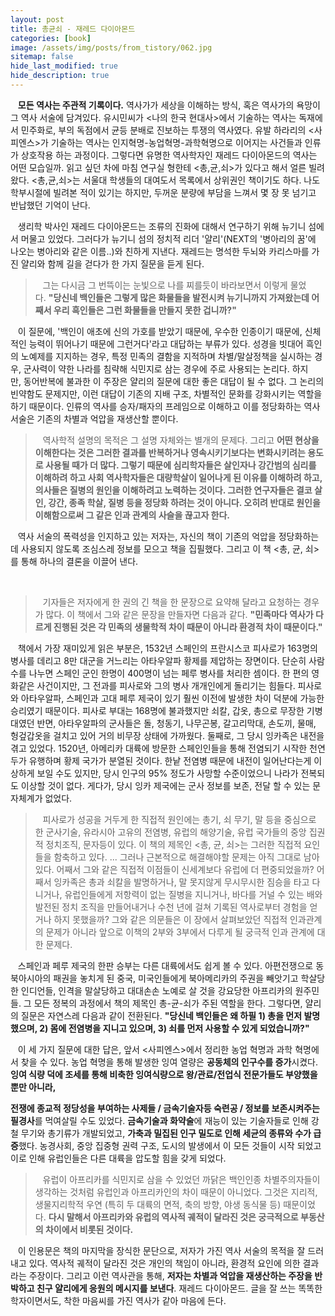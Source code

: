 ```yaml
---
layout: post
title: 총균쇠 - 재레드 다이아몬드
categories: [book]
image: /assets/img/posts/from_tistory/062.jpg
sitemap: false
hide_last_modified: true
hide_description: true
---
```





   **모든 역사는 주관적 기록이다.** 역사가가 세상을 이해하는 방식, 혹은 역사가의 욕망이 그 역사 서술에 담겨있다. 유시민씨가 <나의 한국 현대사\>에서 기술하는 역사는 독재에서 민주화로, 부의 독점에서 균등 분배로 진보하는 투쟁의 역사였다. 유발 하라리의 <사피엔스\>가 기술하는 역사는 인지혁명-농업혁명-과학혁명으로 이어지는 사건들과 인류가 상호작용 하는 과정이다. 그렇다면 유명한 역사학자인 재레드 다이아몬드의 역사는 어떤 모습일까. 읽고 싶던 차에 마침 연구실 형한테 <총,균,쇠\>가 있다고 해서 얼른 빌려왔다. <총,균,쇠\>는 서울대 학생들의 대여도서 목록에서 상위권인 책이기도 하다. 나도 학부시절에 빌려본 적이 있기는 하지만, 두꺼운 분량에 부담을 느껴서 몇 장 못 넘기고 반납했던 기억이 난다. 

  


   생리학 박사인 재레드 다이아몬드는 조류의 진화에 대해서 연구하기 위해 뉴기니 섬에서 머물고 있었다. 그러다가 뉴기니 섬의 정치적 리더 '얄리'(NEXT의 '병아리의 꿈'에 나오는 병아리와 같은 이름..)와 친하게 지낸다. 재레드는 명석한 두뇌와 카리스마를 가진 얄리와 함께 길을 걷다가 한 가지 질문을 듣게 된다. 

  


>   그는 다시금 그 번뜩이는 눈빛으로 나를 찌를듯이 바라보면서 이렇게 물었다. **"당신네 백인들은 그렇게 많은 화물들을 발전시켜 뉴기니까지 가져왔는데 어째서 우리 흑인들은 그런 화물들을 만들지 못한 겁니까?"**

  


   이 질문에, '백인이 애초에 신의 가호를 받았기 때문에, 우수한 인종이기 때문에, 신체적인 능력이 뛰어나기 때문에 그런거다'라고 대답하는 부류가 있다. 성경을 빗대어 흑인의 노예제를 지지하는 경우, 특정 민족의 결함을 지적하며 차별/말살정책을 실시하는 경우, 군사력이 약한 나라를 침략해 식민지로 삼는 경우에 주로 사용되는 논리다. 하지만, 동어반복에 불과한 이 주장은 얄리의 질문에 대한 좋은 대답이 될 수 없다. 그 논리의 빈약함도 문제지만, 이런 대답이 기존의 지배 구조, 차별적인 문화를 강화시키는 역할을 하기 때문이다. 인류의 역사를 승자/패자의 프레임으로 이해하고 이를 정당화하는 역사 서술은 기존의 차별과 억압을 재생산할 뿐이다. 

  


>   역사학적 설명의 목적은 그 설명 자체와는 별개의 문제다. 그리고 **어떤 현상을 이해한다는 것은 그러한 결과를 반복하거나 영속시키기보다는 변화시키려는 용도로 사용될 때가 더 많다. 그렇기 때문에 심리학자들은 살인자나 강간범의 심리를 이해하려 하고 사회 역사학자들은 대량학살이 일어나게 된 이유를 이해하려 하고, 의사들은 질병의 원인을 이해하려고 노력하는 것이다. 그러한 연구자들은 결코 살인, 강간, 종족 학살, 질병 등을 정당화 하려는 것이 아니다. 오히려 반대로 원인을 이해함으로써 그 같은 인과 관계의 사슬을 끊고자 한다.**

  


   역사 서술의 폭력성을 인지하고 있는 저자는, 자신의 책이 기존의 억압을 정당화하는데 사용되지 않도록 조심스레 정보를 모으고 책을 집필했다. 그리고 이 책 <총, 균, 쇠\>를 통해 하나의 결론을 이끌어 낸다.

   

>   기자들은 저자에게 한 권의 긴 책을 한 문장으로 요약해 달라고 요청하는 경우가 많다. 이 책에서 그와 같은 문장을 만들자면 다음과 같다. **"민족마다 역사가 다르게 진행된 것은 각 민족의 생물학적 차이 때문이 아니라 환경적 차이 때문이다."**

  


   책에서 가장 재미있게 읽은 부분은, 1532년 스페인의 프란시스코 피사로가 163명의 병사를 데리고 8만 대군을 거느리는 아타우알파 황제를 제압하는 장면이다. 단순히 사람수를 나누면 스페인 군인 한명이 400명이 넘는 페루 병사를 처리한 셈이다. 한 편의 영화같은 사건이지만, 그 전과를 피사로와 그의 병사 개개인에게 돌리기는 힘들다. 피사로와 아타우알파, 스페인과 고대 페루 제국이 있기 훨씬 이전에 발생한 차이 덕분에 가능한 승리였기 때문이다. 피사로 부대는 168명에 불과했지만 쇠칼, 갑옷, 총으로 무장한 기병대였던 반면, 아타우알파의 군사들은 돌, 청동기, 나무곤봉, 갈고리막대, 손도끼, 물매, 헝겊갑옷을 걸치고 있어 거의 비무장 상태에 가까웠다. 둘째로, 그 당시 잉카족은 내전을 겪고 있었다. 1520년, 아메리카 대륙에 방문한 스페인인들을 통해 전염되기 시작한 천연두가 유행하며 황제 국가가 분열된 것이다. 한낱 전염병 때문에 내전이 일어난다는게 이상하게 보일 수도 있지만, 당시 인구의 95% 정도가 사망할 수준이었으니 나라가 전복되도 이상할 것이 없다. 게다가, 당시 잉카 제국에는 군사 정보를 보존, 전달 할 수 있는 문자체계가 없었다. 

  


>   피사로가 성공을 거두게 한 직접적 원인에는 총기, 쇠 무기, 말 등을 중심으로 한 군사기술, 유라시아 고유의 전염병, 유럽의 해양기술, 유럽 국가들의 중앙 집권적 정치조직, 문자등이 있다. 이 책의 제목인 <총, 균, 쇠\>는 그러한 직접적 요인들을 함축하고 있다. ... 그러나 근본적으로 해결해야할 문제는 아직 그대로 남아있다. 어째서 그와 같은 직접적 이점들이 신세계보다 유럽에 더 편중되었을까? 어째서 잉카족은 총과 쇠칼을 발명하거나, 말 못지않게 무시무시한 짐승을 타고 다니거나, 유럽인들에게 저항력이 없는 질병을 지니거나, 바다를 거널 수 있는 배와 발전된 정치 조직을 만들어내거나 수천 년에 걸쳐 기록된 역사로부터 경험을 얻거나 하지 못했을까? 그와 같은 의문들은 이 장에서 살펴보았던 직접적 인과관계의 문제가 아니라 앞으로 이책의 2부와 3부에서 다루게 될 궁극적 인과 관계에 대한 문제다.

  


   스페인과 페루 제국의 한판 승부는 다른 대륙에서도 쉽게 볼 수 있다. 아편전쟁으로 동북아시아의 패권을 놓치게 된 중국, 미국인들에게 북아메리카의 주권을 빼앗기고 학살당한 인디언들, 인격을 말살당하고 대대손손 노예로 살 것을 강요당한 아프리카의 원주민들. 그 모든 정복의 과정에서 책의 제목인 총-균-쇠가 주된 역할을 한다. 그렇다면, 얄리의 질문은 자연스레 다음과 같이 전환된다. **"당신네 백인들은 왜 하필 1) 총을 먼저 발명했으며, 2) 몸에 전염병을 지니고 있으며, 3) 쇠를 먼저 사용할 수 있게 되었습니까?"**

  


   이 세 가지 질문에 대한 답은, 앞서 <사피엔스\>에서 정리한 농업 혁명과 과학 혁명에서 찾을 수 있다. 농업 혁명을 통해 발생한 잉여 열량은 **공동체의 인구수를 증가**시켰다. **잉여 식량 덕에 조세를 통해 비축한 잉여식량으로 왕/관료/전업식 전문가들도 부양했을 뿐만 아니라,**

**전쟁에 종교적 정당성을 부여하는 사제들 / 금속기술자등 숙련공 / 정보를 보존시켜주는 필경사**를 먹여살릴 수도 있었다. **금속기술과 화약술**에 재능이 있는 기술자들로 인해 강철 무기와 총기류가 개발되었고, **가축과 밀집된 인구 밀도로 인해 세균의 종류와 수가 급증**했다. 농경사회, 중앙 집중형 권력 구조, 도시의 발생에서 이 모든 것들이 시작 되었고 이로 인해 유럽인들은 다른 대륙을 압도할 힘을 갖게 되었다. 

  


>   유럽이 아프리카를 식민지로 삼을 수 있었던 까닭은 백인인종 차별주의자들이 생각하는 것처럼 유럽인과 아프리카인의 차이 때문이 아니었다. 그것은 지리적, 생물지리학적 우연 (특히 두 대륙의 면적, 축의 방향, 야생 동식물 등) 때문이었다. **다시 말해서 아프리카와 유럽의 역사적 궤적이 달라진 것은 궁극적으로 부동산의 차이에서 비롯된 것이다.**

  


   이 인용문은 책의 마지막을 장식한 문단으로, 저자가 가진 역사 서술의 목적을 잘 드러내고 있다. 역사적 궤적이 달라진 것은 개인의 책임이 아니라, 환경적 요인에 의한 결과라는 주장이다. 그리고 이런 역사관을 통해, **저자는 차별과 억압을 재생산하는 주장을 반박하고 친구 얄리에게 응원의 메시지를 보낸다**. 재레드 다이아몬드. 글을 잘 쓰는 똑똑한 학자이면서도, 착한 마음씨를 가진 역사가 같아 마음에 든다. 

